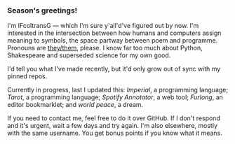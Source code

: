 ### Season's greetings!
I'm IFcoltransG — which I'm sure y'all'd've figured out by now. I'm interested in the intersection between how humans and computers assign meaning to symbols, the space partway between poem and programme. Pronouns are [they/them](https://pronoun.is/they), please. I know far too much about Python, Shakespeare and superseded science for my own good.

I'd tell you what I've made recently, but it'd only grow out of sync with my pinned repos.

Currently in progress, last I updated this: *Imperial*, a programming language; *Tarot*, a programming language; *Spotify Annotator*, a web tool; *Furlong*, an editor bookmarklet; and *world peace*, a dream.

If you need to contact me, feel free to do it over GitHub. If I don't respond and it's urgent, wait a few days and try again. I'm also elsewhere, mostly with the same username. You get bonus points if you know what it means.
